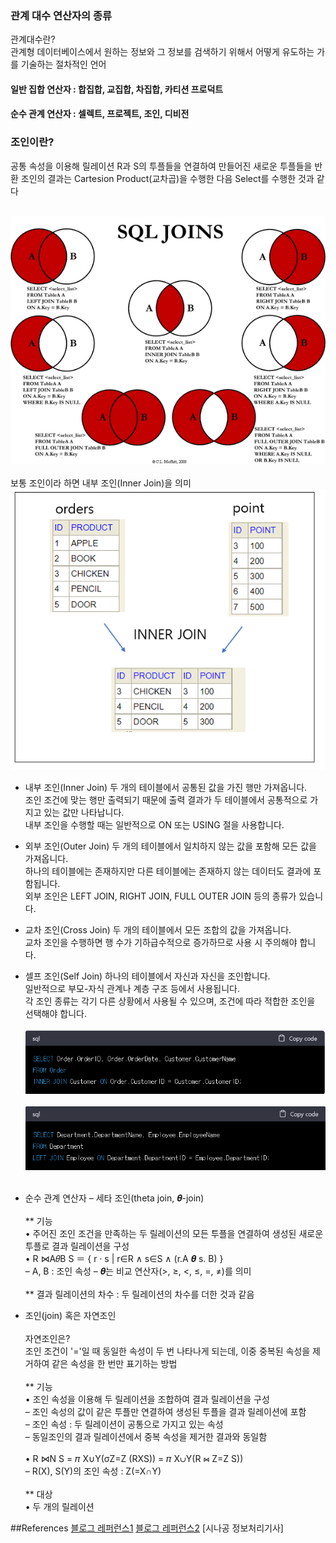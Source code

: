 ### 관계 대수 연산자의 종류
관계대수란?<br/>
관계형 데이터베이스에서 원하는 정보와 그 정보를 검색하기 위해서 어떻게 유도하는 가를 기술하는 절차적인 언어
#### 일반 집합 연산자 : 합집합, 교집합, 차집합, 카티션 프로덕트

#### 순수 관계 연산자 : 셀렉트, 프로젝트, 조인, 디비전

### 조인이란?
공통 속성을 이용해 릴레이션 R과 S의 투플들을 연결하여 만들어진 새로운 투플들을 반환
조인의 결과는 Cartesion Product(교차곱)을 수행한 다음 Select를 수행한 것과 같다<br/><br/>

![SQL_Joins](SQL_Joins.png)
<br/><br/>
보통 조인이라 하면 내부 조인(Inner Join)을 의미<br/>
![Inner_Join](Inner_Join.png)
<br/>

* 내부 조인(Inner Join)
두 개의 테이블에서 공통된 값을 가진 행만 가져옵니다.<br/>
조인 조건에 맞는 행만 출력되기 때문에 출력 결과가 두 테이블에서 공통적으로 가지고 있는 값만 나타납니다.<br/>
내부 조인을 수행할 때는 일반적으로 ON 또는 USING 절을 사용합니다.<br/>
* 외부 조인(Outer Join)
두 개의 테이블에서 일치하지 않는 값을 포함해 모든 값을 가져옵니다.<br/>
하나의 테이블에는 존재하지만 다른 테이블에는 존재하지 않는 데이터도 결과에 포함됩니다.<br/>
외부 조인은 LEFT JOIN, RIGHT JOIN, FULL OUTER JOIN 등의 종류가 있습니다.<br/>
* 교차 조인(Cross Join)
두 개의 테이블에서 모든 조합의 값을 가져옵니다.<br/>
교차 조인을 수행하면 행 수가 기하급수적으로 증가하므로 사용 시 주의해야 합니다.<br/>
* 셀프 조인(Self Join)
하나의 테이블에서 자신과 자신을 조인합니다.<br/>
일반적으로 부모-자식 관계나 계층 구조 등에서 사용됩니다.<br/>
각 조인 종류는 각기 다른 상황에서 사용될 수 있으며, 조건에 따라 적합한 조인을 선택해야 합니다.<br/><br/>
![example_inner](example_inner.png)<br/><br/>
![Left_Join](Left_Join.png)<br/><br/>
* 순수 관계 연산자 – 세타 조인(theta join, 𝜽-join)<br/><br/>
** 기능<br/>
• 주어진 조인 조건을 만족하는 두 릴레이션의 모든 투플을 연결하여
생성된 새로운 투플로 결과 릴레이션을 구성<br/>
• R ⋈A𝜃B S ＝ { r · s | r∈R ∧ s∈S ∧ (r.A 𝜽 s. B) }<br/>
– A, B : 조인 속성
– 𝜽는 비교 연산자(>, ≥, <, ≤, =, ≠)를 의미<br/><br/>
** 결과 릴레이션의 차수 : 두 릴레이션의 차수를 더한 것과 같음

* 조인(join) 혹은 자연조인<br/><br/>
자연조인은?<br/>
조인 조건이 '='일 때 동일한 속성이 두 번 나타나게 되는데, 이중 중복된 속성을 제거하여 같은 속성을 한 번만 표기하는 방법<br/><br/>
** 기능<br/>
• 조인 속성을 이용해 두 릴레이션을 조합하여 결과 릴레이션을 구성<br/>
– 조인 속성의 값이 같은 투플만 연결하여 생성된 투플을 결과 릴레이션에 포함<br/>
– 조인 속성 : 두 릴레이션이 공통으로 가지고 있는 속성<br/>
– 동일조인의 결과 릴레이션에서 중복 속성을 제거한 결과와 동일함<br/><br/>
• R ⋈N S = 𝜋 X∪Y(σZ=Z (RXS)) = 𝜋 X∪Y(R ⋈ Z=Z S))<br/>
– R(X), S(Y)의 조인 속성 : Z(=X∩Y)<br/><br/>
** 대상<br/>
• 두 개의 릴레이션

##References
[블로그 레퍼런스1](https://advenoh.tistory.com/23)
[블로그 레퍼런스2](https://velog.io/@ragnarok_code/DataBase-%EC%A1%B0%EC%9D%B8Join%EC%9D%B4%EB%9E%80)
[시나공 정보처리기사]
